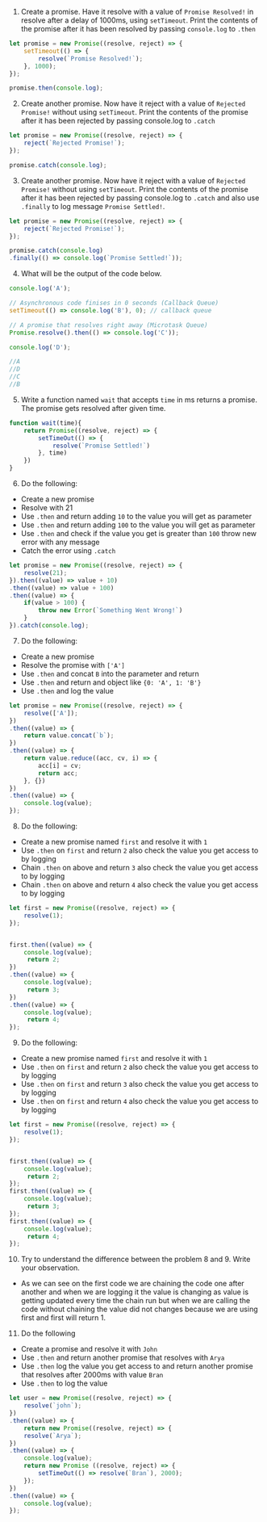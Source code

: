 1. Create a promise. Have it resolve with a value of `Promise Resolved!` in resolve after a delay of 1000ms, using `setTimeout`. Print the contents of the promise after it has been resolved by passing `console.log` to `.then`

```js
let promise = new Promise((resolve, reject) => {
    setTimeout(() => {
        resolve(`Promise Resolved!`);
    }, 1000);
});

promise.then(console.log);
```

2. Create another promise. Now have it reject with a value of `Rejected Promise!` without using `setTimeout`. Print the contents of the promise after it has been rejected by passing console.log to `.catch`

```js
let promise = new Promise((resolve, reject) => {
    reject(`Rejected Promise!`);
});

promise.catch(console.log);
```

3. Create another promise. Now have it reject with a value of `Rejected Promise!` without using `setTimeout`. Print the contents of the promise after it has been rejected by passing console.log to `.catch` and also use `.finally` to log message `Promise Settled!`.

```js
let promise = new Promise((resolve, reject) => {
    reject(`Rejected Promise!`);
});

promise.catch(console.log)
.finally(() => console.log(`Promise Settled!`));
```

4. What will be the output of the code below.

```js
console.log('A');

// Asynchronous code finises in 0 seconds (Callback Queue)
setTimeout(() => console.log('B'), 0); // callback queue

// A promise that resolves right away (Microtask Queue)
Promise.resolve().then(() => console.log('C'));

console.log('D');

//A
//D
//C
//B
```


5. Write a function named `wait` that accepts `time` in ms returns a promise. The promise gets resolved after given time.

```js
function wait(time){
    return Promise((resolve, reject) => {
        setTimeOut(() => {
            resolve(`Promise Settled!`)
        }, time)
    })
}

```

6. Do the following:

- Create a new promise
- Resolve with 21
- Use `.then` and return adding `10` to the value you will get as parameter
- Use `.then` and return adding `100` to the value you will get as parameter
- Use `.then` and check if the value you get is greater than `100` throw new error with any message
- Catch the error using `.catch`

```js
let promise = new Promise((resolve, reject) => {
    resolve(21);
}).then((value) => value + 10)
.then((value) => value + 100)
.then((value) => {
    if(value > 100) {
        throw new Error(`Something Went Wrong!`)
    }
}).catch(console.log);
```

7. Do the following:

- Create a new promise
- Resolve the promise with `['A']`
- Use `.then` and concat `B` into the parameter and return
- Use `.then` and return and object like `{0: 'A', 1: 'B'}`
- Use `.then` and log the value

```js
let promise = new Promise((resolve, reject) => {
    resolve(['A']);
})
.then((value) => {
    return value.concat(`b`);
})
.then((value) => {
    return value.reduce((acc, cv, i) => {
        acc[i] = cv;
        return acc;
    }, {})
})
.then((value) => {
    console.log(value);
});
```

8. Do the following:

- Create a new promise named `first` and resolve it with `1`
- Use `.then` on `first` and return `2` also check the value you get access to by logging
- Chain `.then` on above and return `3` also check the value you get access to by logging
- Chain `.then` on above and return `4` also check the value you get access to by logging

```js
let first = new Promise((resolve, reject) => {
    resolve(1);
});


first.then((value) => {
    console.log(value);
     return 2;
})
.then((value) => {
    console.log(value);
     return 3;
})
.then((value) => {
    console.log(value);
     return 4;
});
```

9. Do the following:

- Create a new promise named `first` and resolve it with `1`
- Use `.then` on `first` and return `2` also check the value you get access to by logging
- Use `.then` on `first` and return `3` also check the value you get access to by logging
- Use `.then` on `first` and return `4` also check the value you get access to by logging

```js
let first = new Promise((resolve, reject) => {
    resolve(1);
});


first.then((value) => {
    console.log(value);
     return 2;
});
first.then((value) => {
    console.log(value);
     return 3;
});
first.then((value) => {
    console.log(value);
     return 4;
});
```

10. Try to understand the difference between the problem 8 and 9. Write your observation.

- As we can see on the first code we are chaining the code one after another and when we are logging it the value is changing as value is getting updated every time the chain run but when we are calling the code without chaining the value did not changes because we are using first and first will return 1.

11. Do the following

- Create a promise and resolve it with `John`
- Use `.then` and return another promise that resolves with `Arya`
- Use `.then` log the value you get access to and return another promise that resolves after 2000ms with value `Bran`
- Use `.then` to log the value

```js
let user = new Promise((resolve, reject) => {
    resolve(`john`);
})
.then((value) => {
    return new Promise((resolve, reject) => {
    resolve(`Arya`);
})
.then((value) => {
    console.log(value);
    return new Promise ((resolve, reject) => {
        setTimeOut(() => resolve(`Bran`), 2000);
    });
})
.then((value) => {
    console.log(value);
});
```